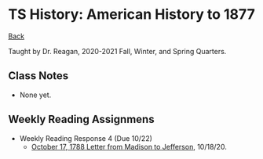 
# TS History: American History to 1877
[Back](https://andre-ye.github.io)

Taught by Dr. Reagan, 2020-2021 Fall, Winter, and Spring Quarters.

## Class Notes
- None yet.

## Weekly Reading Assignmens
- Weekly Reading Response 4 (Due 10/22)
  - [October 17, 1788 Letter from Madison to Jefferson](https://andre-ye.github.io/history/rr4/letters-of-madison-notes), 10/18/20.
